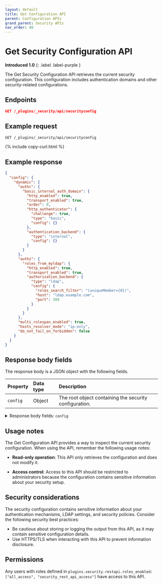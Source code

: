 ```yaml
---
layout: default
title: Get Configuration API
parent: Configuration APIs
grand_parent: Security APIs
nav_order: 40
---
```


# Get Security Configuration API
**Introduced 1.0**
{: .label .label-purple }

The Get Security Configuration API retrieves the current security configuration. This configuration includes authentication domains and other security-related configurations.

<!-- spec_insert_start
api: security.get_configuration
component: endpoints
-->
## Endpoints
```json
GET /_plugins/_security/api/securityconfig
```
<!-- spec_insert_end -->

## Example request

```bash
GET /_plugins/_security/api/securityconfig
```
{% include copy-curl.html %}

## Example response

```json
{
  "config": {
    "dynamic": {
      "authc": {
        "basic_internal_auth_domain": {
          "http_enabled": true,
          "transport_enabled": true,
          "order": 0,
          "http_authenticator": {
            "challenge": true,
            "type": "basic",
            "config": {}
          },
          "authentication_backend": {
            "type": "internal",
            "config": {}
          }
        }
      },
      "authz": {
        "roles_from_myldap": {
          "http_enabled": true,
          "transport_enabled": true,
          "authorization_backend": {
            "type": "ldap",
            "config": {
              "roles_search_filter": "(uniqueMember={0})",
              "host": "ldap.example.com",
              "port": 389
            }
          }
        }
      },
      "multi_rolespan_enabled": true,
      "hosts_resolver_mode": "ip-only",
      "do_not_fail_on_forbidden": false
    }
  }
}
```

## Response body fields

The response body is a JSON object with the following fields.

| Property | Data type | Description |
| :--- | :--- | :--- |
| `config` | Object | The root object containing the security configuration. |

<details markdown="block">
  <summary>
    Response body fields: <code>config</code>
  </summary>
  {: .text-delta}

`config` is a JSON object that contains the following fields.

| Property | Data type | Description |
| :--- | :--- | :--- |
| `dynamic` | Object | The main configuration object containing all security configuration settings. Includes authentication domains (`authc`), authorization settings (`authz`), and various security behaviors. |

</details>

## Usage notes

The Get Configuration API provides a way to inspect the current security configuration. When using the API, remember the following usage notes:

- **Read-only operation**: This API only retrieves the configuration and does not modify it.

- **Access control**: Access to this API should be restricted to administrators because the configuration contains sensitive information about your security setup.

## Security considerations

The security configuration contains sensitive information about your authentication mechanisms, LDAP settings, and security policies. Consider the following security best practices:

- Be cautious about storing or logging the output from this API, as it may contain sensitive configuration details.
- Use HTTPS/TLS when interacting with this API to prevent information disclosure.

## Permissions

Any users with roles defined in `plugins.security.restapi.roles_enabled: ["all_access", "security_rest_api_access"]` have access to this API.